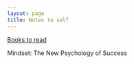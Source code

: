 ```yaml
---
layout: page
title: Notes to self
---
```


<a href="https://medium.com/the-mission/every-lifelong-learner-should-read-these-high-impact-books-c2428424b272">Books to read</a>

Mindset: The New Psychology of Success
